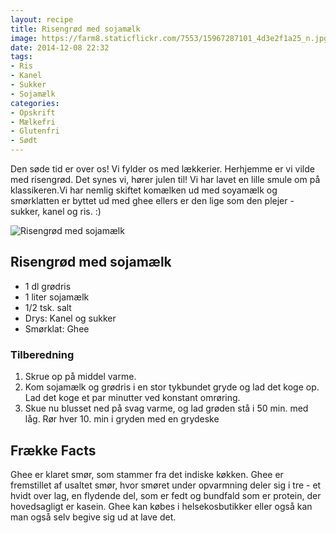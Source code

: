 ```yaml
---
layout: recipe
title: Risengrød med sojamælk
image: https://farm8.staticflickr.com/7553/15967287101_4d3e2f1a25_n.jpg
date: 2014-12-08 22:32
tags:
- Ris
- Kanel
- Sukker
- Sojamælk
categories:
- Opskrift
- Mælkefri
- Glutenfri
- Sødt
---
```

Den søde tid er over os!  Vi fylder os med lækkerier. Herhjemme er vi vilde med risengrød. Det synes vi, hører julen til! Vi har lavet en lille smule om på klassikeren.Vi har nemlig skiftet komælken ud med soyamælk og smørklatten er byttet ud med ghee ellers er den lige som den plejer - sukker, kanel og ris. :) 

![Risengrød med sojamælk](https://farm8.staticflickr.com/7553/15967287101_4d3e2f1a25_z.jpg)



## Risengrød med sojamælk
- 1 dl grødris
- 1 liter sojamælk
- 1/2 tsk. salt
-  Drys: Kanel og sukker
-  Smørklat: Ghee




### Tilberedning
1. Skrue op på middel varme. 
2. Kom sojamælk og grødris i en stor tykbundet gryde og lad det koge op. Lad det koge et par minutter ved konstant omrøring. 
3. Skue nu blusset ned på svag varme, og lad grøden stå i 50 min. med låg. Rør hver 10. min i gryden med en grydeske  



## Frække Facts
Ghee er klaret smør, som stammer fra det indiske køkken. Ghee er fremstillet af usaltet smør, hvor smøret under opvarmning deler sig i tre - et hvidt over lag, en flydende del, som er fedt og bundfald som er protein, der hovedsagligt er kasein. Ghee kan købes i helsekosbutikker eller også kan man også selv begive sig ud at lave det.